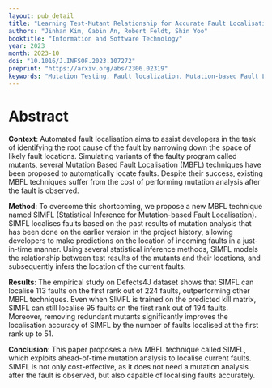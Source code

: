 ```yaml
---
layout: pub_detail
title: "Learning Test-Mutant Relationship for Accurate Fault Localisation"
authors: "Jinhan Kim, Gabin An, Robert Feldt, Shin Yoo"
booktitle: "Information and Software Technology"
year: 2023
month: 2023-10
doi: "10.1016/J.INFSOF.2023.107272"
preprint: "https://arxiv.org/abs/2306.02319"
keywords: "Mutation Testing, Fault localization, Mutation-based Fault Localization, Defects4J (Java)"
---
```


# Abstract

**Context**:
Automated fault localisation aims to assist developers in the task of identifying the root cause of the fault by narrowing down the space of likely fault locations. Simulating variants of the faulty program called mutants, several Mutation Based Fault Localisation (MBFL) techniques have been proposed to automatically locate faults. Despite their success, existing MBFL techniques suffer from the cost of performing mutation analysis after the fault is observed.

**Method**:
To overcome this shortcoming, we propose a new MBFL technique named SIMFL (Statistical Inference for Mutation-based Fault Localisation). SIMFL localises faults based on the past results of mutation analysis that has been done on the earlier version in the project history, allowing developers to make predictions on the location of incoming faults in a just-in-time manner. Using several statistical inference methods, SIMFL models the relationship between test results of the mutants and their locations, and subsequently infers the location of the current faults.

**Results**:
The empirical study on Defects4J dataset shows that SIMFL can localise 113 faults on the first rank out of 224 faults, outperforming other MBFL techniques. Even when SIMFL is trained on the predicted kill matrix, SIMFL can still localise 95 faults on the first rank out of 194 faults. Moreover, removing redundant mutants significantly improves the localisation accuracy of SIMFL by the number of faults localised at the first rank up to 51.

**Conclusion**:
This paper proposes a new MBFL technique called SIMFL, which exploits ahead-of-time mutation analysis to localise current faults. SIMFL is not only cost-effective, as it does not need a mutation analysis after the fault is observed, but also capable of localising faults accurately.